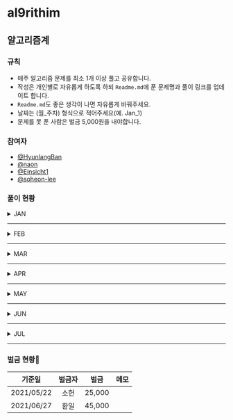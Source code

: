 # al9rithim
## 알고리즘계
### 규칙
- 매주 알고리즘 문제를 최소 1개 이상 풀고 공유합니다.
- 작성은 개인별로 자유롭게 하도록 하되 `Readme.md`에 푼 문제명과 풀이 링크를 업데이트 합니다. 
- `Readme.md`도 좋은 생각이 나면 자유롭게 바꿔주세요.
- 날짜는 (월_주차) 형식으로 적어주세요(예. Jan_1)
- 문제를 못 푼 사람은 벌금 5,000원을 내야합니다.

### 참여자
- [@HyunlangBan](https://github.com/HyunlangBan)
- [@naon](https://github.com/nanaon)
- [@Einsicht1](https://github.com/Einsicht1)
- [@soheon-lee](https://github.com/soheon-lee)

### 풀이 현황

<details>
<summary>JAN</summary>

|날짜|작성자|문제|
|:---:|:---:|:---:|
|JAN-5|[@HyunlangBan](https://github.com/HyunlangBan)|[백준_2012_등수매기기](hyunlang_ban/bj_2012_등수매기기.md)
| |[@naon](https://github.com/nanaon)|[프로그래머스_완주하지_못한_선수](naon_jeong/programmers_42576.py)|
| |[@Einsicht1](https://github.com/Einsicht1)|[프로그래머스 문자열 내림차순으로 배치하기](hwanil_kim/first_week.md)|
| | |[프로그래머스 나누어 떨어지는 숫자 배열](hwanil_kim/first_week.md) |

</details>

---

<details>
<summary>FEB</summary>

|날짜|작성자|문제|
|:---:|:---:|:---:|
|FEB-1|[@Einsicht1](https://github.com/Einsicht1)|[프로그래머스 같은 숫자는 싫어](hwanil_kim/first_week.md)| 
| | |[프로그래머스 모의고사](hwanil_kim/first_week.md)| 
| | |[회문 만들기](hwanil_kim/first_week.md)| 
| | |[프로그래머스 짝수와 홀수](hwanil_kim/second_week.md)| 
| | |[프로그래머스 약수의 합](hwanil_kim/second_week.md)| 
| | |[프로그래머스 직사각형 별찍기](hwanil_kim/second_week.md)| 
| | |[프로그래머스 핸드폰번호 가리기](hwanil_kim/second_week.md)| 
| | |[프로그래머스 자릿수 더하기](hwanil_kim/second_week.md)| 
| | |[프로그래머스 평균 구하기](hwanil_kim/second_week.md)| 
| | |[프로그래머스 시저 암호](hwanil_kim/second_week.md)| 
| | |[프로그래머스 이상한 문자 만들기](hwanil_kim/second_week.md)| 
| | |[프로그래머스 자연수 뒤집어 배열로 만들기](hwanil_kim/second_week.md)| 
| | |[프로그래머스 정수 제곱근 판별](hwanil_kim/second_week.md)| 
| |[@HyunlangBan](https://github.com/HyunlangBan)|[백준_1092_배](hyunlang_ban/bj_1092_배.md)|
| |[@naon](https://github.com/nanaon)|[프로그래머스 수박수박수박수박수박수?](naon_jeong/programmers_12922.py)|
|FEB-2|[@Einsicht1](https://github.com/Einsicht1)|[행열의 덧셈](hwanil_kim/week3.md)| 
| | |[x만큼 간격이 있는 n개의 숫자](hwanil_kim/second_week.md)| 
| | |[하샤드 수](hwanil_kim/second_week.md)| 
| | |[제일 작은 수 제거하기](hwanil_kim/second_week.md)| 
| | |[제일 작은 수 제거하기](hwanil_kim/second_week.md)| 
| | |[콜라츠 추측](hwanil_kim/second_week.md)| 
| | |[두 개 뽑아서 더하기](hwanil_kim/second_week.md)| 
| | |[크레인 인형뽑기 게임](hwanil_kim/second_week.md)| 
| |[@HyunlangBan](https://github.com/HyunlangBan)|[백준_2212_센서](hyunlang_ban/bj_2212_센서.md)|
| |[@naon](https://github.com/nanaon)|[프로그래머스_가운데 글자 가져오기](naon_jeong/programmers_12903.py)|
|FEB-3|[@Einsicht1](https://github.com/Einsicht1)|[체육복](hwanil_kim/week3.md)| 
| |[@naon](https://github.com/nanaon)|[프로그래머스_문자열 내 p와 y의 개수](naon_jeong/programmers_12916.py)|
| |[@HyunlangBan](https://github.com/HyunlangBan)|[백준_1461_도서관](hyunlang_ban/bj_1461_도서관.md)|
|FEB-4|[@HyunlangBan](https://github.com/HyunlangBan)|[백준_1781_컵라면](hyunlang_ban/bj_1781_컵라면.md)|
| |[@naon](https://github.com/nanaon)|[프로그래머스_문자열 다루기 기본](naon_jeong/programmers_12918.py)|

</details>

---

<details>
<summary>MAR</summary>

|날짜|작성자|문제|
|:---:|:---:|:---:|
|MAR-1|[@HyunlangBan](https://github.com/HyunlangBan)|[백준_9663_N-Queen](hyunlang_ban/bj_9663_N-Queen.md)|
| |[@soheon-lee](https://github.com/soheon-lee)|[프로그래머스 level1](soheon_lee/0307/0307_algoritm.py)|
| |[@naon](https://github.com/nanaon)|[프로그래머스_서울에서 김서방 찾기](naon_jeong/programmers_12919.py)|
|MAR-2|[@HyunlangBan](https://github.com/HyunlangBan)|[백준_1987_알파벳](hyunlang_ban/bj_1987_알파벳.md)|
| |[@naon](https://github.com/nanaon)|[프로그래머스_문자열을 정수로 바꾸기](naon_jeong/programmers_12925.py)|
| |[@Einsicht1](https://github.com/Einsicht1)|[소수찾기](hwanil_kim/week5.md)|
| | |[문자열 내 마음대로 정렬하기](hwanil_kim/week5.md)|
|MAR-3|[@naon](https://github.com/nanaon)|[프로그래머스_제일 작은 수 제거하기](naon_jeong/programmers_12935.py)|
| |[@HyunlangBan](https://github.com/HyunlangBan)|[백준_1759_암호만들기](hyunlang_ban/bj_1759_암호만들기.md)|
| |[@Einsicht1](https://github.com/Einsicht1)|[최대공약수와 최소공배수](hwanil_kim/week5.md)|
|MAR-4|[@naon](https://github.com/nanaon)|[프로그래머스_직사각형 별찍기](naon_jeong/programmers_12969.py)|
| |[@HyunlangBan](https://github.com/HyunlangBan)|[백준_5719_거의최단경로](hyunlang_ban/bj_5719_거의최단경로.md)|
| |[@soheon-lee](https://github.com/soheon-lee)|[프로그래머스_크레인_인형뽑기_게임](soheon_lee/0328_kakao_cranes.py)|

</details>

---

<details>
<summary>APR</summary>

|날짜|작성자|문제|메모|
|:---:|:---:|:---:|:---:|
|APR-1|[@HyunlangBan](https://github.com/HyunlangBan)|[백준_1774_우주신과의_교감](hyunlang_ban/bj_1774_우주신과의교감.md)|
| |[@soheon-lee](https://github.com/soheon-lee)|[프로그래머스_마라톤완주](soheon_lee/0404_marathon_collecionts.py)|`collections` 모듈을 배움.
| |[@Einsicht1](https://github.com/Einsicht1)|[간단한 이진탐색 구현](hwanil_kim/week6.md)|
| |[@naon](https://github.com/nanaon)|[프로그래머스_두 정수 사이의 합](naon_jeong/programmers_12912.py)|
|APR-2|[@Einsicht1](https://github.com/Einsicht1)|[재귀 삼각함수](hwanil_kim/week7.md)|
| |[@Einsicht1](https://github.com/Einsicht1)|[자릿수의 합 재귀(코드잇 문제)](hwanil_kim/week7.md)|
| |[@Einsicht1](https://github.com/Einsicht1)|[리스트 뒤집기 재귀(코드잇 문제)](hwanil_kim/week7.md)|
| |[@Einsicht1](https://github.com/Einsicht1)|[하노이의 탑](hwanil_kim/week7.md)|
| |[@Einsicht1](https://github.com/Einsicht1)|[가까운 매장 찾기](hwanil_kim/week7.md)|
| |[@Einsicht1](https://github.com/Einsicht1)|[강남역 폭우](hwanil_kim/week7.md)|
| |[@Einsicht1](https://github.com/Einsicht1)|[1 ~ n까지의 합(divide and conquer 방식)](hwanil_kim/week7.md)|
| |[@Einsicht1](https://github.com/Einsicht1)|[divide and conquer로 merge sort 구현하기)](hwanil_kim/week7.md)|
| |[@naon](https://github.com/nanaon)|[프로그래머스_K번째수](naon_jeong/programmers_42748.py)|
| |[@HyunlangBan](https://github.com/HyunlangBan)|[백준_1697_숨바꼭질](hyunlang_ban/bj_1697_숨바꼭질.md)|
|APR-3|[@Einsicht1](https://github.com/Einsicht1)|[최소 동전으로 거슬러 주기(greedy algorithm)](hwanil_kim/week8.md)|
| |[@naon](https://github.com/nanaon)|[프로그래머스_타겟 넘버](naon_jeong/programmers_43165.py)|
| |[@naon](https://github.com/nanaon)|[프로그래머스_모의고사](naon_jeong/programmers_42840.py)|
| |[@Einsicht1](https://github.com/Einsicht1)|[최소 벌금](hwanil_kim/week8.md)|
| |[@HyunlangBan](https://github.com/HyunlangBan)|[백준_2606_바이러스](hyunlang_ban/bj_2606_바이러스.md)|
| |[@soheon-lee](https://github.com/soheon-lee)|[프로그래머스 다트게임](soheon_lee/0418_dartgame.py)|
|APR-4|[@naon](https://github.com/nanaon)|[백준_프린터 큐](naon_jeong/boj_1966.py)|
| |[@naon](https://github.com/nanaon)|[백준_키로거](naon_jeong/boj_5397.py)|
| |[@naon](https://github.com/nanaon)|[백준_수 찾기](naon_jeong/boj_1920.py)|
| |[@naon](https://github.com/nanaon)|[백준_수 정렬하기2](naon_jeong/boj_2751.py)|
| |[@soheon-lee](https://github.com/soheon-lee)|[프로그래머스_2016년요일](soheon_lee/0425_2016.py)|
| |[@Einsicht1](https://github.com/Einsicht1)|[신규 아이디 추천](hwanil_kim/week9.md)|
| |[@HyunlangBan](https://github.com/HyunlangBan)|[백준_1012_유기농배추](hyunlang_ban/bj_1012_유기농배추.md)|
|APR-5|[@Einsicht1](https:/github.com/Einsicht1)|[2016년(프로그래머스)](hwanil_kim/week10.md)|
| |[@Einsicht1](https:/github.com/Einsicht1)|[예산(프로그래머스)](hwanil_kim/week10.md)|
| |[@Einsicht1](https:/github.com/Einsicht1)|[내적(프로그래머스)](hwanil_kim/week10.md)|
| |[@Einsicht1](https:/github.com/Einsicht1)|[음양 더하기(프로그래머스)](hwanil_kim/week10.md)|
| |[@Einsicht1](https:/github.com/Einsicht1)|[폰켓몬(프로그래머스)](hwanil_kim/week10.md)|
| |[@naon](https://github.com/nanaon)|[백준_공유기 설치](naon_jeong/boj_2110.py)|
| |[@naon](https://github.com/nanaon)|[프로그래머스_가장 큰 수](naon_jeong/programmers_42746.py)|
| |[@HyunlangBan](https://github.com/HyunlangBan)|[백준_1325_효율적인해킹](hyunlang_ban/bj_1325_효율적인해킹.md)|
| |[@soheon-lee](https://github.com/soheon-lee)|[음양조합](soheon_lee/0502_plusminus.js)|
| |[@Einsicht1](https:/github.com/Einsicht1)|[실패율(프로그래머스)](hwanil_kim/week10.md)|

</details>

---

<details>
<summary>MAY</summary>

|날짜|작성자|문제|메모|
|:---:|:---:|:---:|:---:|
|MAY-1|[@naon](https://github.com/nanaon)|[백준_트로피 진열](naon_jeong/boj_1668.py)|
| |[@Einsicht1](https:/github.com/Einsicht1)|[트리 순회(in-order)](hwanil_kim/week11.md)|
|MAY-2|[@HyunlangBan](https://github.com/HyunlangBan)|[백준_10282_해킹](hyunlang_ban/bj_10282_해킹.md)|
| |[@naon](https://github.com/nanaon)|[백준_나이순 정렬](naon_jeong/boj_10814.py)|
|MAY-3|[@soheon-lee](https://github.com/soheon-lee)|[BigOnotationExample](soheon_lee/0522_prefixAverageSummating.js)|
| |[@HyunlangBan](https://github.com/HyunlangBan)|[백준_2012_등수매기기](hyunlang_ban/bj_2012_등수매기기.md)|복습|
|MAY-4|[@naon](https://github.com/nanaon)|[백준_피보나치 수](naon_jeong/boj_2747.py)|
| |[@soheon-lee](https://github.com/soheon-lee)|[HashTable](soheon_lee/0525_hashTable_sumOfUniqueEntries.js)|자료구조|
| |[@HyunlangBan](https://github.com/HyunlangBan)|[백준_1092_배](hyunlang_ban/bj_1092_배.md)|복습|
</details>

---

<details>
<summary>JUN</summary>

|날짜|작성자|문제|메모|
|:---:|:---:|:---:|:---:|
|JUN-1|[@soheon-lee](https://github.com/soheon-lee)|[Stack 구현](soheon_lee/0601_stack.js)|자료구조-스택|
| |[@Einsicht1](https:/github.com/Einsicht1)|[백준-제로(10773)](hwanil_kim/week12.md)|스택|
| |[@naon](https://github.com/nanaon)|[백준_좌표 정렬하기](naon_jeong/boj_11650.py)|정렬|
| |[@HyunlangBan](https://github.com/HyunlangBan)|[백준_2212_센서](hyunlang_ban/bj_2212_센서.md)|복습|
|JUN-2|[@naon](https://github.com/nanaon)|[백준_OX퀴즈](naon_jeong/boj_8958.py)|문자열|
| |[@soheon-lee](https://github.com/soheon-lee)|[자료구조 graph](soheon_lee/0608_graph.js)|자료구조 - 그래프|
| |[@soheon-lee](https://github.com/soheon-lee)|[알고리즘 recursion_bfs](soheon_lee/0612_bfs.js)|알고리즘 - 재귀|
| |[@HyunlangBan](https://github.com/HyunlangBan)|[백준_1461_도서관](hyunlang_ban/bj_1461_도서관.md)|복습|
|JUN-3|[@HyunlangBan](https://github.com/HyunlangBan)|[백준_1781_컵라면](hyunlang_ban/bj_1781_컵라면.md)|복습|
| |[@naon](https://github.com/nanaon)|[백준_평균은 넘겠지](naon_jeong/boj_4344.py)|1차원 배열|
| |[@soheon-lee](https://github.com/soheon-lee)|[백준_평균은 넘겠](soheon_lee/0619_sorting.js)||
|JUN-4|[@Einsicht1](https:/github.com/Einsicht1)|[프로그래머스-약수의 개수와 덧셈)](hwanil_kim/week13.md)|약수|
| |[@naon](https://github.com/nanaon)|[백준_수 정렬하기 3](naon_jeong/boj_10989.py)|정렬|

</details>

---

<details>
<summary>JUL</summary>

|날짜|작성자|문제|메모|
|:---:|:---:|:---:|:---:|
|JUL-1|[@naon](https://github.com/nanaon)|[백준 단어의 개수](naon_jeong/boj_1152.py)|문자열|
| |[@HyunlangBan](https://github.com/HyunlangBan)|[백준_5719_거의최단경로](hyunlang_ban/bj_5719_거의최단경로.md)|복습|
|JUL-2|[@naon](https://github.com/nanaon)|[백준_손익분기점](naon_jeong/boj_1712.py)|기본 수학|
| |[@HyunlangBan](https://github.com/HyunlangBan)|[백준_1759_암호만들기](hyunlang_ban/bj_1759_암호만들기.md)|복습|
| |[@soheon-lee](https://github.com/soheon-lee)|[로또로또](soheon_lee/0711_lotto.js)|프로그래머스_levle1|
|JUL-3|[@Einsicht1](https:/github.com/Einsicht1)|[프로그래머스-전화번호 목록)](hwanil_kim/week14.md)|해쉬|
| |[@naon](https://github.com/nanaon)|[백준_벌집](naon_jeong/boj_2292.py)|기본 수학|
| |[@HyunlangBan](https://github.com/HyunlangBan)|[백준_1774_우주신과의교감](hyunlang_ban/bj_1774_우주신과의교감.md)|복습|
|JUL-4|[@Einsicht1](https:/github.com/Einsicht1)|[프로그래머스-위장)](hwanil_kim/week15.md)|해쉬|
| |[@Einsicht1](https:/github.com/Einsicht1)|[프로그래머스-베스트앨범)](hwanil_kim/week15.md)|해쉬|
| |[@naon](https://github.com/nanaon)|[백준_분수찾기](naon_jeong/boj_1193.py)|기본 수학|
| |[@HyunlangBan](https://github.com/HyunlangBan)|[백준_9663_N-Queen](hyunlang_ban/bj_9663_N-Queen.md)|복습|
|JUL-5|[@naon](https://github.com/nanaon)|[백준_달팽이는 올라가고 싶다](naon_jeong/boj_2869.py)|기본 수학|
| |[@HyunlangBan](https://github.com/HyunlangBan)|[백준_1987_알파벳](hyunlang_ban/bj_1987_알파벳.md)|복습|

</details>

---
### 벌금 현황🚨 
|기준일|벌금자|벌금|메모|
|:---:|:---:|:---:|:---:|
|2021/05/22|소헌|25,000||
|2021/06/27|환일|45,000||
